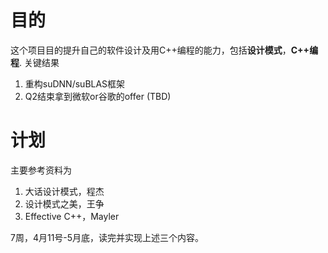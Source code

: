 # 目的
这个项目目的提升自己的软件设计及用C++编程的能力，包括**设计模式**，**C++编程**. 
关键结果
1. 重构suDNN/suBLAS框架
2. Q2结束拿到微软or谷歌的offer (TBD)

# 计划

主要参考资料为
1. 大话设计模式，程杰
2. 设计模式之美，王争
3. Effective C++，Mayler

7周，4月11号-5月底，读完并实现上述三个内容。